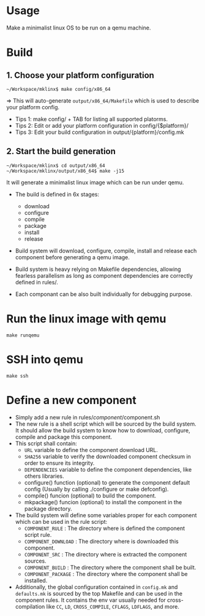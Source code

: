 
# Usage
Make a minimalist linux OS to be run on a qemu machine.

# Build
##  1. Choose your platform configuration
```
~/Workspace/mklinx$ make config/x86_64
```
=> This will auto-generate `output/x86_64/Makefile` which is used to describe your platform config.

- Tips 1: make config/ + TAB for listing all supported platorms.
- Tips 2: Edit or add your platform configuration in config/{$platform}/
- Tips 3: Edit your build configuration in output/{platform}/config.mk

## 2. Start the build generation
```
~/Workspace/mklinx$ cd output/x86_64
~/Workspace/mklinx/output/x86_64$ make -j15
```

It will generate a minimalist linux image which can be run under qemu.

- The build is defined in 6x stages:
  - download
  - configure
  - compile
  - package
  - install
  - release

- Build system will download, configure, compile, install and release each component before generating a qemu image.
- Build system is heavy relying on Makefile dependencies, allowing fearless parallelism as long as component dependencies are correctly defined in rules/.
- Each componant can be also built individually for debugging purpose.

# Run the linux image with qemu
```
make runqemu
```

# SSH into qemu
```
make ssh
```

# Define a new component
- Simply add a new rule in rules/$component/$component.sh
- The new rule is a shell script which will be sourced by the build system. It should allow the build system to know how to download, configure, compile and package this component.
- This script shall contain:
  - `URL` variable to define the component download URL.
  - `SHA256` variable to verify the downloaded component checksum in order to ensure its integrity.
  - `DEPENDENCIES` variable to define the component dependencies, like others libraries.
  - configure() function (optional) to generate the component default config (Usually by calling ./configure or make defconfig).
  - compile() funcion (optional) to build the component.
  - mkpackage() funcion (optional) to install the component in the package directory.
- The build system will define some variables proper for each component which can be used in the rule script:
  - `COMPONENT_RULE` : The directory where is defined the component script rule.
  - `COMPONENT_DOWNLOAD` : The directory where is downloaded this component.
  - `COMPONENT_SRC` : The directory where is extracted the component sources.
  - `COMPONENT_BUILD` : The directory where the component shall be built.
  - `COMPONENT_PACKAGE` : The directory where the component shall be installed.
- Additionally, the global configuration contained in `config.mk` and `defaults.mk` is sourced by the top Makefile and can be used in the component rules. It contains the env var usually needed for cross-compilation like `CC`, `LD`, `CROSS_COMPILE`, `CFLAGS`, `LDFLAGS`, and more.
